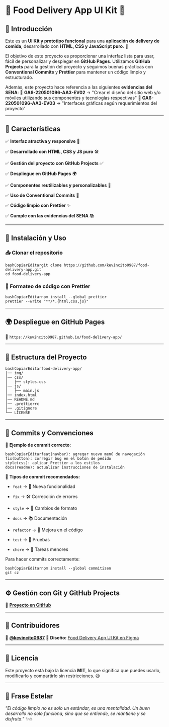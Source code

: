 # 📱 Food Delivery App UI Kit 🍔

## 📝 Introducción

Este es un **UI Kit y prototipo funcional** para una **aplicación de delivery de comida**, desarrollado con **HTML, CSS y JavaScript puro**. 🚀

El objetivo de este proyecto es proporcionar una interfaz lista para usar, fácil de personalizar y desplegar en **GitHub Pages**. Utilizamos **GitHub Projects** para la gestión del proyecto y seguimos buenas prácticas con **Conventional Commits** y **Prettier** para mantener un código limpio y estructurado.

Además, este proyecto hace referencia a las siguientes **evidencias del SENA**:
 📌 **GA6-220501096-AA3-EV02** → "Crear el diseño del sitio web y/o móviles utilizando sus componentes y tecnologías respectivas"
 📌 **GA6-220501096-AA3-EV03** → "Interfaces gráficas según requerimientos del proyecto"

------

## 📌 Características

✅ **Interfaz atractiva y responsive** 📱

 ✅ **Desarrollado con HTML, CSS y JS puro** 🛠️
 
 ✅ **Gestión del proyecto con GitHub Projects** ✅
 
 ✅ **Despliegue en GitHub Pages** 🌍
 
 ✅ **Componentes reutilizables y personalizables** 🎨
 
 ✅ **Uso de Conventional Commits** 📝
 
 ✅ **Código limpio con Prettier** ✨
 
 ✅ **Cumple con las evidencias del SENA** 📚

------

## 🔧 Instalación y Uso

### 📥 Clonar el repositorio

```
bashCopiarEditargit clone https://github.com/kevincito0987/food-delivery-app.git
cd food-delivery-app
```

### 🧹 Formateo de código con Prettier

```
bashCopiarEditarnpm install --global prettier
prettier --write "**/*.{html,css,js}"
```

------

## 🌍 Despliegue en GitHub Pages

🔗 `https://kevincito0987.github.io/food-delivery-app/`

------

## 📂 Estructura del Proyecto

```
bashCopiarEditarfood-delivery-app/
│── img/             
│── css/             
│   ├── styles.css   
│── js/              
│   ├── main.js      
│── index.html       
│── README.md        
│── .prettierrc      
│── .gitignore       
└── LICENSE          
```

------

## 📝 Commits y Convenciones

🔹 **Ejemplo de commit correcto:**

```
bashCopiarEditarfeat(navbar): agregar nuevo menú de navegación
fix(button): corregir bug en el botón de pedido
style(css): aplicar Prettier a los estilos
docs(readme): actualizar instrucciones de instalación
```

🔹 **Tipos de commit recomendados:**

- `feat` → 🚀 Nueva funcionalidad
  
- `fix` → 🛠️ Corrección de errores
  
- `style` → 🎨 Cambios de formato
  
- `docs` → 📚 Documentación
  
- `refactor` → 🔄 Mejora en el código
  
- `test` → 🧪 Pruebas
  
- `chore` → 🧹 Tareas menores

Para hacer commits correctamente:

```
bashCopiarEditarnpm install --global commitizen
git cz
```

------

## ⚙️ Gestión con Git y GitHub Projects

🔗 **[Proyecto en GitHub](https://github.com/kevincito0987/food-delivery-app/projects/1)**

------

## 👥 Contribuidores

🚀 **[@kevincito0987](https://github.com/kevincito0987)**
 🎨 **Diseño:** [Food Delivery App UI Kit en Figma](https://www.figma.com/design/UyvpEv2fQBLdd58ylQNT65/Food-Delivery-App-UI-Kit-Food-App-Design-Food-Mobile-App-Delivery-UI-(Community)?node-id=204-3721&t=7OMHAcDTEQaHBEEC-0)

------

## 📜 Licencia

Este proyecto está bajo la licencia **MIT**, lo que significa que puedes usarlo, modificarlo y compartirlo sin restricciones. 😃

------

## 🌟 Frase Estelar

*"El código limpio no es solo un estándar, es una mentalidad. Un buen desarrollo no solo funciona, sino que se entiende, se mantiene y se disfruta."* ✨🔥
